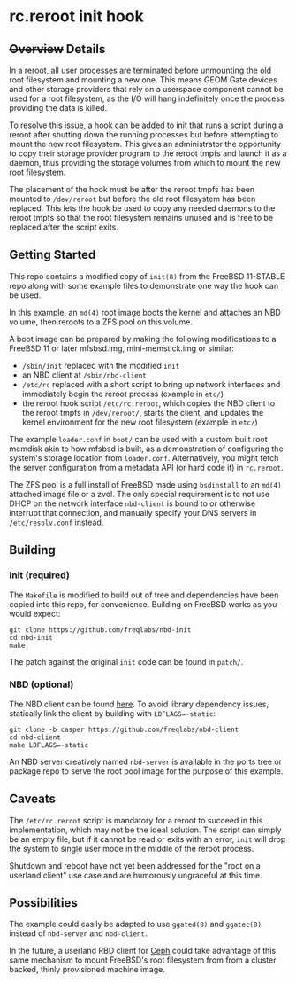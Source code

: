 # rc.reroot init hook

## ~~Overview~~ Details

In a reroot, all user processes are terminated before unmounting the old root
filesystem and mounting a new one.  This means GEOM Gate devices and other
storage providers that rely on a userspace component cannot be used for a root
filesystem, as the I/O will hang indefinitely once the process providing the
data is killed.

To resolve this issue, a hook can be added to init that runs a script during a
reroot after shutting down the running processes but before attempting to mount
the new root filesystem.  This gives an administrator the opportunity to copy
their storage provider program to the reroot tmpfs and launch it as a daemon,
thus providing the storage volumes from which to mount the new root filesystem.

The placement of the hook must be after the reroot tmpfs has been mounted to
`/dev/reroot` but before the old root filesystem has been replaced.  This lets
the hook be used to copy any needed daemons to the reroot tmpfs so that the
root filesystem remains unused and is free to be replaced after the script
exits.

## Getting Started

This repo contains a modified copy of `init(8)` from the FreeBSD 11-STABLE repo
along with some example files to demonstrate one way the hook can be used.

In this example, an `md(4)` root image boots the kernel and attaches an NBD
volume, then reroots to a ZFS pool on this volume.

A boot image can be prepared by making the following modifications to a
FreeBSD 11 or later mfsbsd.img, mini-memstick.img or similar:

+ `/sbin/init` replaced with the modified `init`
+ an NBD client at `/sbin/nbd-client`
+ `/etc/rc` replaced with a short script to bring up network interfaces and
  immediately begin the reroot process (example in `etc/`)
+ the reroot hook script `/etc/rc.reroot`, which copies the NBD client to the
  reroot tmpfs in `/dev/reroot/`, starts the client, and updates the kernel
  environment for the new root filesystem (example in `etc/`)

The example `loader.conf` in `boot/` can be used with a custom built root
memdisk akin to how mfsbsd is built, as a demonstration of configuring the
system's storage location from `loader.conf`.  Alternatively, you might fetch
the server configuration from a metadata API (or hard code it) in `rc.reroot`.

The ZFS pool is a full install of FreeBSD made using `bsdinstall` to an `md(4)`
attached image file or a zvol.  The only special requirement is to not use DHCP
on the network interface `nbd-client` is bound to or otherwise interrupt that
connection, and manually specify your DNS servers in `/etc/resolv.conf`
instead.

## Building

### init (required)

The `Makefile` is modified to build out of tree and dependencies have been
copied into this repo, for convenience. Building on FreeBSD works as you would
expect:

```
git clone https://github.com/freqlabs/nbd-init
cd nbd-init
make
```

The patch against the original `init` code can be found in `patch/`.

### NBD (optional)

The NBD client can be found
[here](https://github.com/freqlabs/nbd-client/tree/casper).  To avoid library
dependency issues, statically link the client by building with
`LDFLAGS=-static`:

```
git clone -b casper https://github.com/freqlabs/nbd-client
cd nbd-client
make LDFLAGS=-static
```

An NBD server creatively named `nbd-server` is available in the ports tree or
package repo to serve the root pool image for the purpose of this example.

## Caveats

The `/etc/rc.reroot` script is mandatory for a reroot to succeed in this
implementation, which may not be the ideal solution.  The script can simply be
an empty file, but if it cannot be read or exits with an error, `init` will
drop the system to single user mode in the middle of the reroot process.

Shutdown and reboot have not yet been addressed for the "root on a userland
client" use case and are humorously ungraceful at this time.

## Possibilities

The example could easily be adapted to use `ggated(8)` and `ggatec(8)` instead
of `nbd-server` and `nbd-client`.

In the future, a userland RBD client for
[Ceph](http://ceph.com/ceph-storage/block-storage/) could take advantage of
this same mechanism to mount FreeBSD's root filesystem from from a cluster
backed, thinly provisioned machine image.
